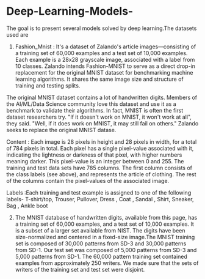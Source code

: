 # Deep-Learning-Models-

The goal is to present several models solved by deep learning.The datasets used are

1) Fashion_Mnist : It's a dataset of Zalando's article images—consisting of a training set of 60,000 examples and a test set of 10,000 examples. Each example is a 28x28 grayscale image, associated with a label from 10 classes. Zalando intends Fashion-MNIST to serve as a direct drop-in replacement for the original MNIST dataset for benchmarking machine learning algorithms. It shares the same image size and structure of training and testing splits.

The original MNIST dataset contains a lot of handwritten digits. Members of the AI/ML/Data Science community love this dataset and use it as a benchmark to validate their algorithms. In fact, MNIST is often the first dataset researchers try. "If it doesn't work on MNIST, it won't work at all", they said. "Well, if it does work on MNIST, it may still fail on others." Zalando seeks to replace the original MNIST datase.

Content :  Each image is 28 pixels in height and 28 pixels in width, for a total of 784 pixels in total. Each pixel has a single pixel-value associated with it, indicating the lightness or darkness of that pixel, with higher numbers meaning darker. This pixel-value is an integer between 0 and 255. The training and test data sets have 785 columns. The first column consists of the class labels (see above), and represents the article of clothing. The rest of the columns contain the pixel-values of the associated image.

Labels :Each training and test example is assigned to one of the following labels- T-shirt/top,  Trouser, Pullover, Dress , Coat , Sandal , Shirt,  Sneaker, Bag , Ankle boot

2) The MNIST database of handwritten digits, available from this page, has a training set of 60,000 examples, and a test set of 10,000 examples. It is a subset of a larger set available from NIST. The digits have been size-normalized and centered in a fixed-size image.The MNIST training set is composed of 30,000 patterns from SD-3 and 30,000 patterns from SD-1. Our test set was composed of 5,000 patterns from SD-3 and 5,000 patterns from SD-1. The 60,000 pattern training set contained examples from approximately 250 writers. We made sure that the sets of writers of the training set and test set were disjoint.
